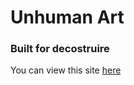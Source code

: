 # Unhuman Art

### Built for decostruire

You can view this site [here](https://www.unhumanart.com)
